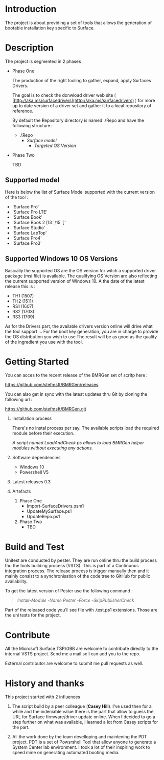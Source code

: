 # Introduction 
The project is about providing a set of tools that allows the generation of bootable installation key specific to Surface.

# Description
The project is segmented in 2 phases
- Phase One

  The production of the right tooling to gather, expand, apply Surfaces Drivers.
  
  The goal is to check the donwload driver web site ( [http://aka.ms/surfacedrivers](http://aka.ms/surfacedrivers) ) for more up to date version of a driver set and gather it to a local repository of reference.
  
  By default the Repository directory is named .\Repo and have the following structure :
    * .\Repo
      * *Surface model*
        * *Targeted OS Version*
- Phase Two
  
  TBD

## Supported model
Here is below the list of Surface Model supported with the current version of the tool :
+ 'Surface Pro'
+ 'Surface Pro LTE'
+ 'Surface Book'
+ 'Surface Book 2 [13¨/15¨]'
+ 'Surface Studio'
+ 'Surface LapTop'
+ 'Surface Pro4'
+ 'Surface Pro3'

## Supported Windows 10 OS Versions
Basically the supported OS are the OS version for witch a supported driver package (msi file) is available. The qualifying OS Version are also reflecting the current supported version of Windows 10. 
A the date of the latest release this is :
+ TH1 (1507)
+ TH2 (1511)
+ RS1 (1607)
+ RS2 (1703)
+ RS3 (1709)

As for the Drivers part, the available drivers version online will drive what the tool support ... For the boot key generation, you are in charge to provide the OS distribution you wish to use.The result will be as good as the quality of the ingredient you use with the tool.

# Getting Started
You can acces to the recent release of the BMRGen set of scritp here :

https://github.com/stefmsft/BMRGen/releases

You can also get in sync with the latest updates thru Git by cloning the following url :

https://github.com/stefmsft/BMRGen.git

1.	Installation process

    There's no instal process per say. The available scripts load the required module before their execution.
    
    *A script named LoadAndCheck.ps allows to load BMRGen helper modules without executing any actions.*

2.	Software dependencies

    * Windows 10
    * Powershell V5

3.	Latest releases
    0.3

4.	Artefacts
    1. Phase One
        - Import-SurfaceDrivers.psm1
        - UpdateMySurface.ps1
        - UpdateRepo.ps1
    2. Phase Two
        - TBD

# Build and Test
Unitest are conducted by pester. They are run online thru the build process thu the tools building process (VSTS). This is part of a Continuous integration process. The release process is trigger manually then and it mainly consist to a synchronisation of the code tree to GitHub for public availability.

To get the latest version of Pester use the following command :

>*Install-Module -Name Pester -Force -SkipPublisherCheck*

Part of the released code you'll see file with .test.ps1 extensions. Those are the uni tests for the project.

# Contribute
All the Microsoft Surface TSP/GBB are welcome to contribute directly to the internal VSTS project. Send me a mail so I can add you to the repo.

External contributor are welcome to submit me pull requests as well. 

# History and thanks
This project started with 2 influences

1. The script build by a peer colleague (__Casey Hill__). I've used then for a while and the indeniable value there is the part that allow to guess the URL for Surface firmware/driver update online. When I decided to go a step further on what was available, I learned a lot from Casey scripts for the part.

2. All the work done by the team develloping and maintening the PDT project. PDT is a set of Powsrshell Tool that allow anyone to generate a System Center lab environment. I took a lot of their inspiring work to speed mine on generating automated booting media. 